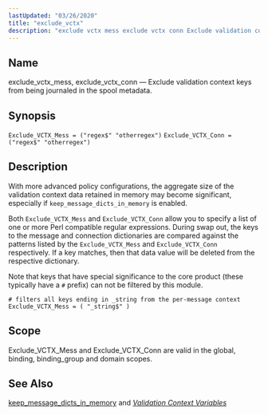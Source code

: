 ```yaml
---
lastUpdated: "03/26/2020"
title: "exclude_vctx"
description: "exclude vctx mess exclude vctx conn Exclude validation context keys from being journaled in the spool metadata Exclude VCTX Mess regex otherregex Exclude VCTX Conn regex otherregex With more advanced policy configurations the aggregate size of the validation context data retained in memory may become significant especially if keep message..."
---
```


<a name="conf.ref.exclude_vctx"></a> 
## Name

exclude_vctx_mess, exclude_vctx_conn — Exclude validation context keys from being journaled in the spool metadata.

## Synopsis

`Exclude_VCTX_Mess = ("regex$" "otherregex")`
`Exclude_VCTX_Conn = ("regex$" "otherregex")`

<a name="idp9537056"></a> 
## Description

With more advanced policy configurations, the aggregate size of the validation context data retained in memory may become significant, especially if `keep_message_dicts_in_memory` is enabled.

Both `Exclude_VCTX_Mess` and `Exclude_VCTX_Conn` allow you to specify a list of one or more Perl compatible regular expressions. During swap out, the keys to the message and connection dictionaries are compared against the patterns listed by the `Exclude_VCTX_Mess` and `Exclude_VCTX_Conn` respectively. If a key matches, then that data value will be deleted from the respective dictionary.

Note that keys that have special significance to the core product (these typically have a `#` prefix) can not be filtered by this module.

```
# filters all keys ending in _string from the per-message context
Exclude_VCTX_Mess = ( "_string$" )
```
<a name="idp9544112"></a> 
## Scope

Exclude_VCTX_Mess and Exclude_VCTX_Conn are valid in the global, binding, binding_group and domain scopes.

<a name="idp9545824"></a> 
## See Also

[keep_message_dicts_in_memory](/momentum/3/3-reference/3-reference-conf-ref-keep-message-dicts-in-memory) and [*Validation Context Variables*](/momentum/3/3-reference/3-reference-policy-context-variables)